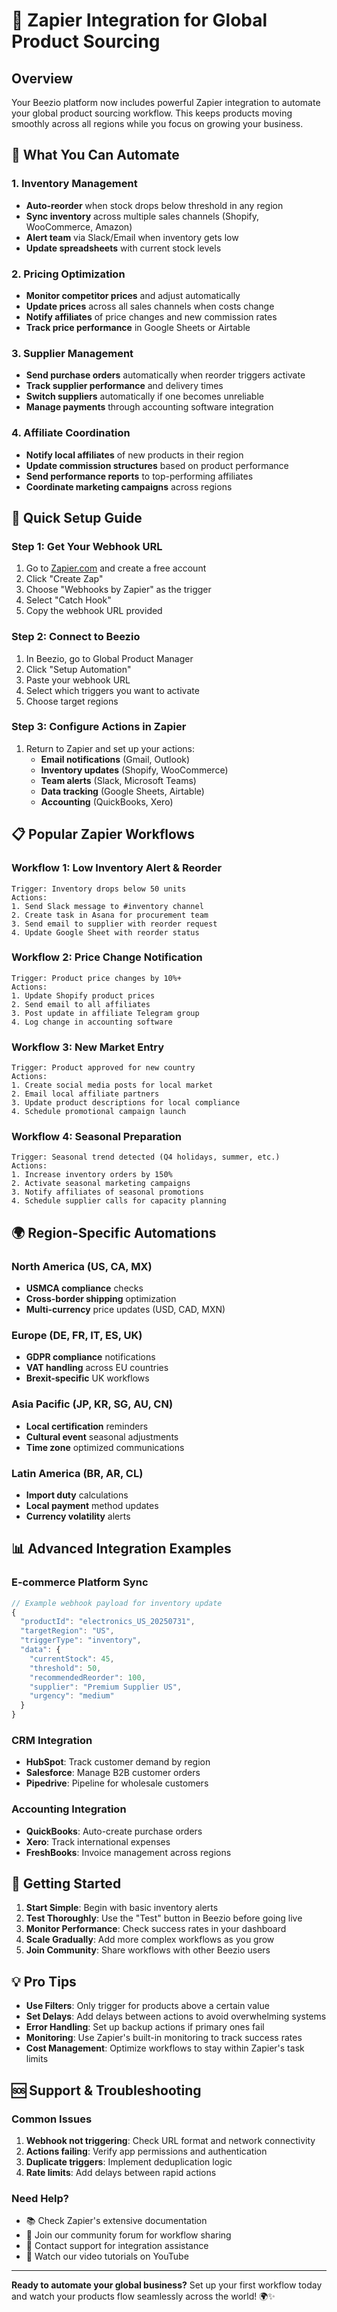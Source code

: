 # 🚀 Zapier Integration for Global Product Sourcing

## Overview
Your Beezio platform now includes powerful Zapier integration to automate your global product sourcing workflow. This keeps products moving smoothly across all regions while you focus on growing your business.

## 🎯 What You Can Automate

### 1. **Inventory Management**
- **Auto-reorder** when stock drops below threshold in any region
- **Sync inventory** across multiple sales channels (Shopify, WooCommerce, Amazon)
- **Alert team** via Slack/Email when inventory gets low
- **Update spreadsheets** with current stock levels

### 2. **Pricing Optimization**
- **Monitor competitor prices** and adjust automatically
- **Update prices** across all sales channels when costs change
- **Notify affiliates** of price changes and new commission rates
- **Track price performance** in Google Sheets or Airtable

### 3. **Supplier Management**
- **Send purchase orders** automatically when reorder triggers activate
- **Track supplier performance** and delivery times
- **Switch suppliers** automatically if one becomes unreliable
- **Manage payments** through accounting software integration

### 4. **Affiliate Coordination**
- **Notify local affiliates** of new products in their region
- **Update commission structures** based on product performance
- **Send performance reports** to top-performing affiliates
- **Coordinate marketing campaigns** across regions

## 🔧 Quick Setup Guide

### Step 1: Get Your Webhook URL
1. Go to [Zapier.com](https://zapier.com) and create a free account
2. Click "Create Zap"
3. Choose "Webhooks by Zapier" as the trigger
4. Select "Catch Hook" 
5. Copy the webhook URL provided

### Step 2: Connect to Beezio
1. In Beezio, go to Global Product Manager
2. Click "Setup Automation" 
3. Paste your webhook URL
4. Select which triggers you want to activate
5. Choose target regions

### Step 3: Configure Actions in Zapier
1. Return to Zapier and set up your actions:
   - **Email notifications** (Gmail, Outlook)
   - **Inventory updates** (Shopify, WooCommerce)
   - **Team alerts** (Slack, Microsoft Teams)
   - **Data tracking** (Google Sheets, Airtable)
   - **Accounting** (QuickBooks, Xero)

## 📋 Popular Zapier Workflows

### Workflow 1: Low Inventory Alert & Reorder
```
Trigger: Inventory drops below 50 units
Actions:
1. Send Slack message to #inventory channel
2. Create task in Asana for procurement team  
3. Send email to supplier with reorder request
4. Update Google Sheet with reorder status
```

### Workflow 2: Price Change Notification
```
Trigger: Product price changes by 10%+
Actions:
1. Update Shopify product prices
2. Send email to all affiliates
3. Post update in affiliate Telegram group
4. Log change in accounting software
```

### Workflow 3: New Market Entry
```
Trigger: Product approved for new country
Actions:
1. Create social media posts for local market
2. Email local affiliate partners
3. Update product descriptions for local compliance
4. Schedule promotional campaign launch
```

### Workflow 4: Seasonal Preparation
```
Trigger: Seasonal trend detected (Q4 holidays, summer, etc.)
Actions:
1. Increase inventory orders by 150%
2. Activate seasonal marketing campaigns
3. Notify affiliates of seasonal promotions
4. Schedule supplier calls for capacity planning
```

## 🌍 Region-Specific Automations

### North America (US, CA, MX)
- **USMCA compliance** checks
- **Cross-border shipping** optimization
- **Multi-currency** price updates (USD, CAD, MXN)

### Europe (DE, FR, IT, ES, UK)
- **GDPR compliance** notifications
- **VAT handling** across EU countries
- **Brexit-specific** UK workflows

### Asia Pacific (JP, KR, SG, AU, CN)
- **Local certification** reminders
- **Cultural event** seasonal adjustments
- **Time zone** optimized communications

### Latin America (BR, AR, CL)
- **Import duty** calculations
- **Local payment** method updates
- **Currency volatility** alerts

## 📊 Advanced Integration Examples

### E-commerce Platform Sync
```javascript
// Example webhook payload for inventory update
{
  "productId": "electronics_US_20250731",
  "targetRegion": "US",
  "triggerType": "inventory",
  "data": {
    "currentStock": 45,
    "threshold": 50,
    "recommendedReorder": 100,
    "supplier": "Premium Supplier US",
    "urgency": "medium"
  }
}
```

### CRM Integration
- **HubSpot**: Track customer demand by region
- **Salesforce**: Manage B2B customer orders
- **Pipedrive**: Pipeline for wholesale customers

### Accounting Integration
- **QuickBooks**: Auto-create purchase orders
- **Xero**: Track international expenses
- **FreshBooks**: Invoice management across regions

## 🎉 Getting Started

1. **Start Simple**: Begin with basic inventory alerts
2. **Test Thoroughly**: Use the "Test" button in Beezio before going live
3. **Monitor Performance**: Check success rates in your dashboard
4. **Scale Gradually**: Add more complex workflows as you grow
5. **Join Community**: Share workflows with other Beezio users

## 💡 Pro Tips

- **Use Filters**: Only trigger for products above a certain value
- **Set Delays**: Add delays between actions to avoid overwhelming systems
- **Error Handling**: Set up backup actions if primary ones fail
- **Monitoring**: Use Zapier's built-in monitoring to track success rates
- **Cost Management**: Optimize workflows to stay within Zapier's task limits

## 🆘 Support & Troubleshooting

### Common Issues
1. **Webhook not triggering**: Check URL format and network connectivity
2. **Actions failing**: Verify app permissions and authentication
3. **Duplicate triggers**: Implement deduplication logic
4. **Rate limits**: Add delays between rapid actions

### Need Help?
- 📚 Check Zapier's extensive documentation
- 💬 Join our community forum for workflow sharing
- 📧 Contact support for integration assistance
- 🎥 Watch our video tutorials on YouTube

---

**Ready to automate your global business?** Set up your first workflow today and watch your products flow seamlessly across the world! 🌍✨

